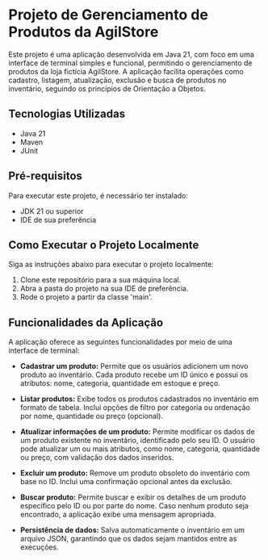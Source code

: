 # Projeto de Gerenciamento de Produtos da AgilStore
Este projeto é uma aplicação desenvolvida em Java 21, com foco em uma interface de terminal simples e funcional, permitindo o gerenciamento de produtos da loja fictícia AgilStore. A aplicação facilita operações como cadastro, listagem, atualização, exclusão e busca de produtos no inventário, seguindo os princípios de Orientação a Objetos.

## Tecnologias Utilizadas

- Java 21
- Maven
- JUnit

## Pré-requisitos

Para executar este projeto, é necessário ter instalado:

- JDK 21 ou superior
- IDE de sua preferência

## Como Executar o Projeto Localmente

Siga as instruções abaixo para executar o projeto localmente:

1. Clone este repositório para a sua máquina local.
2. Abra a pasta do projeto na sua IDE de preferência.
3. Rode o projeto a partir da classe 'main'.

## **Funcionalidades da Aplicação**  

A aplicação oferece as seguintes funcionalidades por meio de uma interface de terminal:  

- **Cadastrar um produto:** Permite que os usuários adicionem um novo produto ao inventário. Cada produto recebe um ID único e possui os atributos: nome, categoria, quantidade em estoque e preço.  

- **Listar produtos:** Exibe todos os produtos cadastrados no inventário em formato de tabela. Inclui opções de filtro por categoria ou ordenação por nome, quantidade ou preço (opcional).  

- **Atualizar informações de um produto:** Permite modificar os dados de um produto existente no inventário, identificado pelo seu ID. O usuário pode atualizar um ou mais atributos, como nome, categoria, quantidade ou preço, com validação dos dados inseridos.  

- **Excluir um produto:** Remove um produto obsoleto do inventário com base no ID. Inclui uma confirmação opcional antes da exclusão.  

- **Buscar produto:** Permite buscar e exibir os detalhes de um produto específico pelo ID ou por parte do nome. Caso nenhum produto seja encontrado, a aplicação exibe uma mensagem apropriada.  

- **Persistência de dados:** Salva automaticamente o inventário em um arquivo JSON, garantindo que os dados sejam mantidos entre as execuções.  

